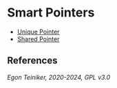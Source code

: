 # Smart Pointers 


* [Unique Pointer](unique-pointer/)
* [Shared Pointer](shared-pointer/)



## References

_Egon Teiniker, 2020-2024, GPL v3.0_